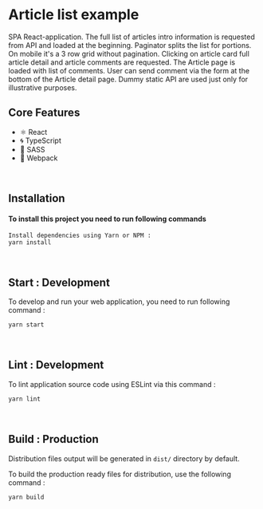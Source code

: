 #  Article list example

SPA React-application. 
The full list of articles intro information is requested from API and loaded at the beginning. 
Paginator splits the list for portions. On mobile it's a 3 row grid without pagination.
Clicking on article card full article detail and article comments are requested. The Article page is loaded with list of comments. User can send comment via the form at the bottom of the Article detail page.
Dummy static API are used just only for illustrative purposes.

## Core Features

- ⚛️ React
- 🌀 TypeScript
- 🛶 SASS
- 🔱 Webpack

<br />

## Installation

#### To install this project you need to run following commands


```
Install dependencies using Yarn or NPM :
yarn install
```

<br />

## Start : Development

To develop and run your web application, you need to run following command :

```bash
yarn start
```

<br />

## Lint : Development

To lint application source code using ESLint via this command :

```bash
yarn lint
```

<br />

## Build : Production

Distribution files output will be generated in `dist/` directory by default.

To build the production ready files for distribution, use the following command :

```bash
yarn build
```

